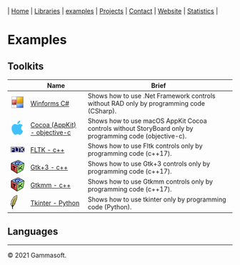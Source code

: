 | [Home](home.md) | [Libraries](libraries.md) | [examples](examples.md) | [Projects](https://sourceforge.net/u/gammasoft71) | [Contact](contact.md) | [Website](https://gammasoft71.wixsite.com/gammasoft) | [Statistics](statistics.md) |

# Examples

## Toolkits

|                                                                                                               | Name                                                                                           | Brief                                                                                                                      |
|---------------------------------------------------------------------------------------------------------------|------------------------------------------------------------------------------------------------|----------------------------------------------------------------------------------------------------------------------------|
| [![](pictures/Winforms.png)](https://github.com/gammasoft71/Examples_CSharp/tree/master/System.Windows.Forms) | [Winforms C#](https://github.com/gammasoft71/Examples_CSharp/tree/master/System.Windows.Forms) | Shows how to use .Net Framework controls without RAD only by programming code (CSharp).                                    |
| [![](pictures/Cocoa.png)](https://github.com/gammasoft71/Examples_Cocoa)                                      | [Cocoa (AppKit) - objective-c](https://github.com/gammasoft71/Examples_Cocoa)                  | Shows how to use macOS AppKit Cocoa controls without StoryBoard only by programming code (objective-c).                    |
| [![](pictures/FLTK.png)](https://github.com/gammasoft71/Examples_FLTK)                                        | [FLTK - c++](https://github.com/gammasoft71/Examples_FLTK)                                     | Shows how to use Fltk controls only by programming code (c++17).                                                           |
| [![](pictures/Gtk.png)](https://github.com/gammasoft71/Examples_GTK)                                          | [Gtk+3 - c++](https://github.com/gammasoft71/Examples_Gtk)                                     | Shows how to use Gtk+3 controls only by programming code (c++17).                                                          |
| [![](pictures/Gtkmm.png)](https://github.com/gammasoft71/Examples_Gtkmm)                                      | [Gtkmm - c++](https://github.com/gammasoft71/Examples_Gtkmm)                                   | Shows how to use Gtkmm controls only by programming code (c++17).                                                          |
| [![](pictures/Tk.png)](https://github.com/gammasoft71/Examples_Python/tree/master/tkinter)                    | [Tkinter - Python](https://github.com/gammasoft71/Examples_Python/tree/master/tkinter)         | Shows how to use tkinter only by programming code (Python).                                                                |

## Languages

______________________________________________________________________________________________

© 2021 Gammasoft.
